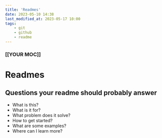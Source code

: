 ```yaml
---
title: 'Readmes'
date: 2023-05-10 14:38
last_modified_at: 2023-05-17 10:00
tags:
    - git
    - github
    - readme
---
```


### [[YOUR MOC]]

# Readmes

## Questions your readme should probably answer

-   What is this?
-   What is it for?
-   What problem does it solve?
-   How to get started?
-   What are some examples?
-   Where can I learn more?
